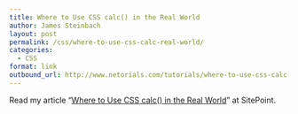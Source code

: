 ```yaml
---
title: Where to Use CSS calc() in the Real World
author: James Steinbach
layout: post
permalink: /css/where-to-use-css-calc-real-world/
categories:
  - CSS
format: link
outbound_url: http://www.netorials.com/tutorials/where-to-use-css-calc-in-the-real-world/
---
```

Read my article &#8220;[Where to Use CSS calc() in the Real World][1]&#8221; at SitePoint.

 [1]: http://www.netorials.com/tutorials/where-to-use-css-calc-in-the-real-world/